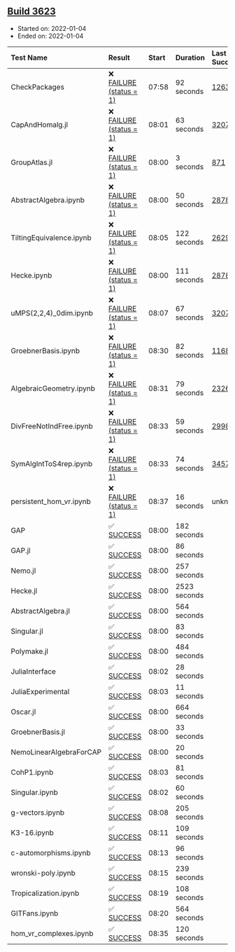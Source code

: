## [Build 3623](https://oscarci.mathematik.uni-kl.de/job/oscar-stable/3623/)

* Started on: 2022-01-04
* Ended on: 2022-01-04

| Test Name    | Result | Start | Duration | Last Success | First Failure |
|:-------------|:-------|:------|:---------|:-------------|:--------------|
| CheckPackages | ❌ [FAILURE (status = 1)](https://oscarci.mathematik.uni-kl.de/job/oscar-stable/3623/artifact/logs/build-3623/CheckPackages.log) | 07:58 | 92 seconds | [1263](https://oscarci.mathematik.uni-kl.de/job/oscar-stable/1263/) | [1264](https://oscarci.mathematik.uni-kl.de/job/oscar-stable/1264/) |
| CapAndHomalg.jl | ❌ [FAILURE (status = 1)](https://oscarci.mathematik.uni-kl.de/job/oscar-stable/3623/artifact/logs/build-3623/CapAndHomalg.jl.log) | 08:01 | 63 seconds | [3207](https://oscarci.mathematik.uni-kl.de/job/oscar-stable/3207/) | [3208](https://oscarci.mathematik.uni-kl.de/job/oscar-stable/3208/) |
| GroupAtlas.jl | ❌ [FAILURE (status = 1)](https://oscarci.mathematik.uni-kl.de/job/oscar-stable/3623/artifact/logs/build-3623/GroupAtlas.jl.log) | 08:00 | 3 seconds | [871](https://oscarci.mathematik.uni-kl.de/job/oscar-stable/871/) | [872](https://oscarci.mathematik.uni-kl.de/job/oscar-stable/872/) |
| AbstractAlgebra.ipynb | ❌ [FAILURE (status = 1)](https://oscarci.mathematik.uni-kl.de/job/oscar-stable/3623/artifact/logs/build-3623/AbstractAlgebra.ipynb.log) | 08:00 | 50 seconds | [2878](https://oscarci.mathematik.uni-kl.de/job/oscar-stable/2878/) | [2879](https://oscarci.mathematik.uni-kl.de/job/oscar-stable/2879/) |
| TiltingEquivalence.ipynb | ❌ [FAILURE (status = 1)](https://oscarci.mathematik.uni-kl.de/job/oscar-stable/3623/artifact/logs/build-3623/TiltingEquivalence.ipynb.log) | 08:05 | 122 seconds | [2629](https://oscarci.mathematik.uni-kl.de/job/oscar-stable/2629/) | [2630](https://oscarci.mathematik.uni-kl.de/job/oscar-stable/2630/) |
| Hecke.ipynb | ❌ [FAILURE (status = 1)](https://oscarci.mathematik.uni-kl.de/job/oscar-stable/3623/artifact/logs/build-3623/Hecke.ipynb.log) | 08:00 | 111 seconds | [2878](https://oscarci.mathematik.uni-kl.de/job/oscar-stable/2878/) | [2879](https://oscarci.mathematik.uni-kl.de/job/oscar-stable/2879/) |
| uMPS(2,2,4)_0dim.ipynb | ❌ [FAILURE (status = 1)](https://oscarci.mathematik.uni-kl.de/job/oscar-stable/3623/artifact/logs/build-3623/uMPS-2-2-4-_0dim.ipynb.log) | 08:07 | 67 seconds | [3207](https://oscarci.mathematik.uni-kl.de/job/oscar-stable/3207/) | [3208](https://oscarci.mathematik.uni-kl.de/job/oscar-stable/3208/) |
| GroebnerBasis.ipynb | ❌ [FAILURE (status = 1)](https://oscarci.mathematik.uni-kl.de/job/oscar-stable/3623/artifact/logs/build-3623/GroebnerBasis.ipynb.log) | 08:30 | 82 seconds | [1168](https://oscarci.mathematik.uni-kl.de/job/oscar-stable/1168/) | [1169](https://oscarci.mathematik.uni-kl.de/job/oscar-stable/1169/) |
| AlgebraicGeometry.ipynb | ❌ [FAILURE (status = 1)](https://oscarci.mathematik.uni-kl.de/job/oscar-stable/3623/artifact/logs/build-3623/AlgebraicGeometry.ipynb.log) | 08:31 | 79 seconds | [2326](https://oscarci.mathematik.uni-kl.de/job/oscar-stable/2326/) | [2327](https://oscarci.mathematik.uni-kl.de/job/oscar-stable/2327/) |
| DivFreeNotIndFree.ipynb | ❌ [FAILURE (status = 1)](https://oscarci.mathematik.uni-kl.de/job/oscar-stable/3623/artifact/logs/build-3623/DivFreeNotIndFree.ipynb.log) | 08:33 | 59 seconds | [2998](https://oscarci.mathematik.uni-kl.de/job/oscar-stable/2998/) | [2999](https://oscarci.mathematik.uni-kl.de/job/oscar-stable/2999/) |
| SymAlgIntToS4rep.ipynb | ❌ [FAILURE (status = 1)](https://oscarci.mathematik.uni-kl.de/job/oscar-stable/3623/artifact/logs/build-3623/SymAlgIntToS4rep.ipynb.log) | 08:33 | 74 seconds | [3457](https://oscarci.mathematik.uni-kl.de/job/oscar-stable/3457/) | [3458](https://oscarci.mathematik.uni-kl.de/job/oscar-stable/3458/) |
| persistent_hom_vr.ipynb | ❌ [FAILURE (status = 1)](https://oscarci.mathematik.uni-kl.de/job/oscar-stable/3623/artifact/logs/build-3623/persistent_hom_vr.ipynb.log) | 08:37 | 16 seconds | unknown | unknown |
| GAP | ✅ [SUCCESS](https://oscarci.mathematik.uni-kl.de/job/oscar-stable/3623/artifact/logs/build-3623/GAP.log) | 08:00 | 182 seconds |  |  |
| GAP.jl | ✅ [SUCCESS](https://oscarci.mathematik.uni-kl.de/job/oscar-stable/3623/artifact/logs/build-3623/GAP.jl.log) | 08:00 | 86 seconds |  |  |
| Nemo.jl | ✅ [SUCCESS](https://oscarci.mathematik.uni-kl.de/job/oscar-stable/3623/artifact/logs/build-3623/Nemo.jl.log) | 08:00 | 257 seconds |  |  |
| Hecke.jl | ✅ [SUCCESS](https://oscarci.mathematik.uni-kl.de/job/oscar-stable/3623/artifact/logs/build-3623/Hecke.jl.log) | 08:00 | 2523 seconds |  |  |
| AbstractAlgebra.jl | ✅ [SUCCESS](https://oscarci.mathematik.uni-kl.de/job/oscar-stable/3623/artifact/logs/build-3623/AbstractAlgebra.jl.log) | 08:00 | 564 seconds |  |  |
| Singular.jl | ✅ [SUCCESS](https://oscarci.mathematik.uni-kl.de/job/oscar-stable/3623/artifact/logs/build-3623/Singular.jl.log) | 08:00 | 83 seconds |  |  |
| Polymake.jl | ✅ [SUCCESS](https://oscarci.mathematik.uni-kl.de/job/oscar-stable/3623/artifact/logs/build-3623/Polymake.jl.log) | 08:00 | 484 seconds |  |  |
| JuliaInterface | ✅ [SUCCESS](https://oscarci.mathematik.uni-kl.de/job/oscar-stable/3623/artifact/logs/build-3623/JuliaInterface.log) | 08:02 | 28 seconds |  |  |
| JuliaExperimental | ✅ [SUCCESS](https://oscarci.mathematik.uni-kl.de/job/oscar-stable/3623/artifact/logs/build-3623/JuliaExperimental.log) | 08:03 | 11 seconds |  |  |
| Oscar.jl | ✅ [SUCCESS](https://oscarci.mathematik.uni-kl.de/job/oscar-stable/3623/artifact/logs/build-3623/Oscar.jl.log) | 08:00 | 664 seconds |  |  |
| GroebnerBasis.jl | ✅ [SUCCESS](https://oscarci.mathematik.uni-kl.de/job/oscar-stable/3623/artifact/logs/build-3623/GroebnerBasis.jl.log) | 08:00 | 33 seconds |  |  |
| NemoLinearAlgebraForCAP | ✅ [SUCCESS](https://oscarci.mathematik.uni-kl.de/job/oscar-stable/3623/artifact/logs/build-3623/NemoLinearAlgebraForCAP.log) | 08:00 | 20 seconds |  |  |
| CohP1.ipynb | ✅ [SUCCESS](https://oscarci.mathematik.uni-kl.de/job/oscar-stable/3623/artifact/logs/build-3623/CohP1.ipynb.log) | 08:03 | 81 seconds |  |  |
| Singular.ipynb | ✅ [SUCCESS](https://oscarci.mathematik.uni-kl.de/job/oscar-stable/3623/artifact/logs/build-3623/Singular.ipynb.log) | 08:02 | 60 seconds |  |  |
| g-vectors.ipynb | ✅ [SUCCESS](https://oscarci.mathematik.uni-kl.de/job/oscar-stable/3623/artifact/logs/build-3623/g-vectors.ipynb.log) | 08:08 | 205 seconds |  |  |
| K3-16.ipynb | ✅ [SUCCESS](https://oscarci.mathematik.uni-kl.de/job/oscar-stable/3623/artifact/logs/build-3623/K3-16.ipynb.log) | 08:11 | 109 seconds |  |  |
| c-automorphisms.ipynb | ✅ [SUCCESS](https://oscarci.mathematik.uni-kl.de/job/oscar-stable/3623/artifact/logs/build-3623/c-automorphisms.ipynb.log) | 08:13 | 96 seconds |  |  |
| wronski-poly.ipynb | ✅ [SUCCESS](https://oscarci.mathematik.uni-kl.de/job/oscar-stable/3623/artifact/logs/build-3623/wronski-poly.ipynb.log) | 08:15 | 239 seconds |  |  |
| Tropicalization.ipynb | ✅ [SUCCESS](https://oscarci.mathematik.uni-kl.de/job/oscar-stable/3623/artifact/logs/build-3623/Tropicalization.ipynb.log) | 08:19 | 108 seconds |  |  |
| GITFans.ipynb | ✅ [SUCCESS](https://oscarci.mathematik.uni-kl.de/job/oscar-stable/3623/artifact/logs/build-3623/GITFans.ipynb.log) | 08:20 | 564 seconds |  |  |
| hom_vr_complexes.ipynb | ✅ [SUCCESS](https://oscarci.mathematik.uni-kl.de/job/oscar-stable/3623/artifact/logs/build-3623/hom_vr_complexes.ipynb.log) | 08:35 | 120 seconds |  |  |
